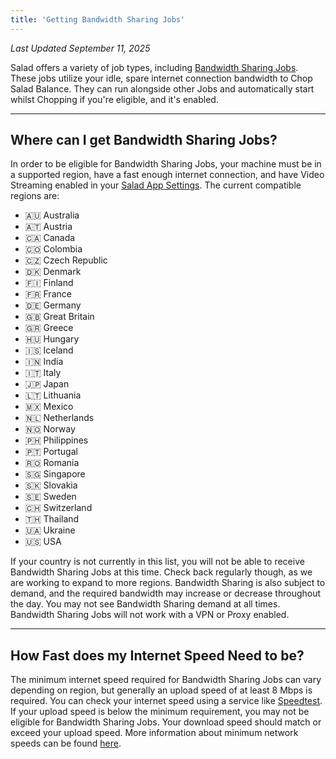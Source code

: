 ```yaml
---
title: 'Getting Bandwidth Sharing Jobs'
---
```


_Last Updated September 11, 2025_

Salad offers a variety of job types, including [Bandwidth Sharing Jobs](/docs/FAQ/Jobs/253-what-is-bandwidth-sharing).
These jobs utilize your idle, spare internet connection bandwidth to Chop Salad Balance. They can run alongside other
Jobs and automatically start whilst Chopping if you're eligible, and it's enabled.

---

## **Where can I get Bandwidth Sharing Jobs?**

In order to be eligible for Bandwidth Sharing Jobs, your machine must be in a supported region, have a fast enough
internet connection, and have Video Streaming enabled in your
[Salad App Settings](/docs/Guides/Using-the-Salad-App/353-Salad-App-settings). The current compatible regions are:

- 🇦🇺 Australia
- 🇦🇹 Austria
- 🇨🇦 Canada
- 🇨🇴 Colombia
- 🇨🇿 Czech Republic
- 🇩🇰 Denmark
- 🇫🇮 Finland
- 🇫🇷 France
- 🇩🇪 Germany
- 🇬🇧 Great Britain
- 🇬🇷 Greece
- 🇭🇺 Hungary
- 🇮🇸 Iceland
- 🇮🇳 India
- 🇮🇹 Italy
- 🇯🇵 Japan
- 🇱🇹 Lithuania
- 🇲🇽 Mexico
- 🇳🇱 Netherlands
- 🇳🇴 Norway
- 🇵🇭 Philippines
- 🇵🇹 Portugal
- 🇷🇴 Romania
- 🇸🇬 Singapore
- 🇸🇰 Slovakia
- 🇸🇪 Sweden
- 🇨🇭 Switzerland
- 🇹🇭 Thailand
- 🇺🇦 Ukraine
- 🇺🇸 USA

If your country is not currently in this list, you will not be able to receive Bandwidth Sharing Jobs at this time.
Check back regularly though, as we are working to expand to more regions. Bandwidth Sharing is also subject to demand,
and the required bandwidth may increase or decrease throughout the day. You may not see Bandwidth Sharing demand at all
times. Bandwidth Sharing Jobs will not work with a VPN or Proxy enabled.

---

## **How Fast does my Internet Speed Need to be?**

The minimum internet speed required for Bandwidth Sharing Jobs can vary depending on region, but generally an upload
speed of at least 8 Mbps is required. You can check your internet speed using a service like
[Speedtest](https://www.speedtest.net/). If your upload speed is below the minimum requirement, you may not be eligible
for Bandwidth Sharing Jobs. Your download speed should match or exceed your upload speed. More information about minimum
network speeds can be found
[here](/docs/FAQ/Compatibility/956-what-is-the-minimum-recommended-internet-speed-for-salad).
